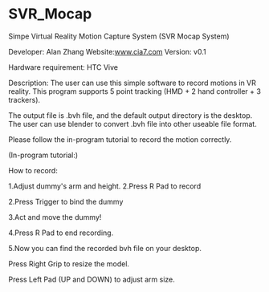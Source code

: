 # SVR_Mocap
Simpe Virtual Reality Motion Capture System
(SVR Mocap System)

Developer: Alan Zhang 
Website:www.cia7.com 
Version: v0.1

Hardware requirement: HTC Vive

Description: 
The user can use this simple software to record motions in VR reality. 
This program supports 5 point tracking (HMD + 2 hand controller + 3 trackers).

The output file is .bvh file, and the default output directory is the desktop. The user can use blender to convert .bvh file into other useable file format.

Please follow the in-program tutorial to record the motion correctly.


(In-program tutorial:)

How to record:

1.Adjust dummy's arm
and height.
2.Press R Pad to record

2.Press Trigger to bind 
the dummy

3.Act and move the dummy!

4.Press R Pad to end 
recording.

5.Now you can find 
the recorded bvh file on
your desktop.



Press Right Grip 
to resize the model.


Press Left Pad (UP and DOWN)
to adjust arm size.
